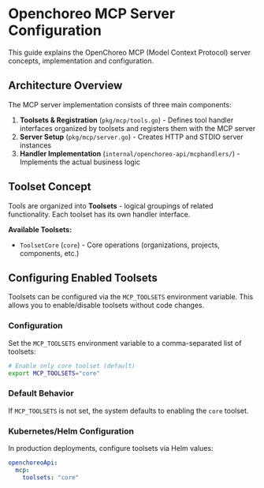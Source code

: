 # Openchoreo MCP Server Configuration

This guide explains the OpenChoreo MCP (Model Context Protocol) server concepts, implementation and configuration.

## Architecture Overview

The MCP server implementation consists of three main components:

1. **Toolsets & Registration** (`pkg/mcp/tools.go`) - Defines tool handler interfaces organized by toolsets and registers them with the MCP server
2. **Server Setup** (`pkg/mcp/server.go`) - Creates HTTP and STDIO server instances
3. **Handler Implementation** (`internal/openchoreo-api/mcphandlers/`) - Implements the actual business logic

## Toolset Concept

Tools are organized into **Toolsets** - logical groupings of related functionality. Each toolset has its own handler interface.

**Available Toolsets:**
- `ToolsetCore` (`core`) - Core operations (organizations, projects, components, etc.)

## Configuring Enabled Toolsets

Toolsets can be configured via the `MCP_TOOLSETS` environment variable. This allows you to enable/disable toolsets without code changes.

### Configuration

Set the `MCP_TOOLSETS` environment variable to a comma-separated list of toolsets:

```bash
# Enable only core toolset (default)
export MCP_TOOLSETS="core"
```

### Default Behavior

If `MCP_TOOLSETS` is not set, the system defaults to enabling the `core` toolset.

### Kubernetes/Helm Configuration

In production deployments, configure toolsets via Helm values:

```yaml
openchoreoApi:
  mcp:
    toolsets: "core"
```
